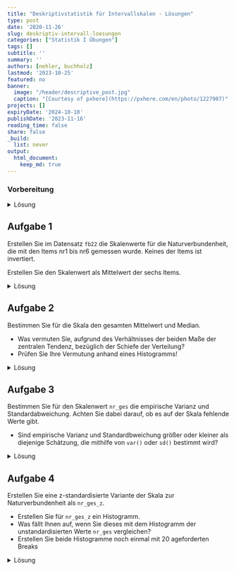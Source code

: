 ```yaml
---
title: "Deskriptivstatistik für Intervallskalen - Lösungen" 
type: post
date: '2020-11-26' 
slug: deskriptiv-intervall-loesungen 
categories: ["Statistik I Übungen"] 
tags: [] 
subtitle: ''
summary: '' 
authors: [nehler, buchholz] 
lastmod: '2023-10-25'
featured: no
banner:
  image: "/header/descriptive_post.jpg"
  caption: "[Courtesy of pxhere](https://pxhere.com/en/photo/1227907)"
projects: []
expiryDate: '2024-10-10'
publishDate: '2023-11-16'
reading_time: false
share: false
_build:
  list: never
output:
  html_document:
    keep_md: true
---
```



### Vorbereitung

<details><summary>Lösung</summary>

Laden Sie zunächst den Datensatz `fb22` von der pandar-Website. Alternativ können Sie die fertige R-Daten-Datei [<i class="fas fa-download"></i> hier herunterladen](/daten/fb22.rda). Beachten Sie in jedem Fall, dass die [Ergänzungen im Datensatz](/lehre/statistik-i/deskriptiv-intervall/#prep) vorausgesetzt werden. Die Bedeutung der einzelnen Variablen und ihre Antwortkategorien können Sie dem Dokument [Variablenübersicht](/lehre/statistik-i/variablen.pdf) entnehmen.


```r
#### Was bisher geschah: ----

# Daten laden
load(url('https://pandar.netlify.app/daten/fb22.rda'))  

# Nominalskalierte Variablen in Faktoren verwandeln
fb22$geschl_faktor <- factor(fb22$geschl,
                             levels = 1:3,
                             labels = c("weiblich", "männlich", "anderes"))
fb22$fach <- factor(fb22$fach,
                    levels = 1:5,
                    labels = c('Allgemeine', 'Biologische', 'Entwicklung', 'Klinische', 'Diag./Meth.'))
fb22$ziel <- factor(fb22$ziel,
                        levels = 1:4,
                        labels = c("Wirtschaft", "Therapie", "Forschung", "Andere"))
fb22$wohnen <- factor(fb22$wohnen, 
                      levels = 1:4, 
                      labels = c("WG", "bei Eltern", "alleine", "sonstiges"))
```

</details>


## Aufgabe 1

Erstellen Sie im Datensatz `fb22` die Skalenwerte für die Naturverbundenheit, die mit den Items nr1 bis nr6 gemessen wurde. Keines der Items ist invertiert.


Erstellen Sie den Skalenwert als Mittelwert der sechs Items.

<details><summary>Lösung</summary>


```r
# Skalenwert

naturverbundenheit <- fb22[, c('nr1', 'nr2', 'nr3', 'nr4', 'nr5',  'nr6')]
fb22$nr_ges <- rowMeans(naturverbundenheit)
```

Oder in einem Schritt mit der Pipe:


```r
# Skalenwert

fb22$nr_ges <-  fb22[, c('nr1', 'nr2', 'nr3', 'nr4', 'nr5',  'nr6')] |> rowMeans()
```

</details>


## Aufgabe 2

Bestimmen Sie für die Skala den gesamten Mittelwert und Median.

* Was vermuten Sie, aufgrund des Verhältnisses der beiden Maße der zentralen Tendenz, bezüglich der Schiefe der Verteilung?
* Prüfen Sie Ihre Vermutung anhand eines Histogramms!


<details><summary>Lösung</summary>


```r
# Median und Mittelwert
median(fb22$nr_ges, na.rm = TRUE)
```

```
## [1] 3.333333
```

```r
mean(fb22$nr_ges, na.rm = TRUE)
```

```
## [1] 3.254777
```

Der Median ist (geringfügig) größer als der Mittelwert, was auf eine (leicht) linksschiefe bzw. rechtssteile Verteilung schließen lässt.

**Prüfen der Vermutung anhand eines Histogramms!**


```r
hist(fb22$nr_ges) # Histogramm
```

![](/lehre/statistik-i/deskriptiv-intervall-loesungen_files/figure-html/unnamed-chunk-5-1.png)<!-- -->

Die Verteilung ist tatsächlich (leicht) linksschief bzw. rechtssteil.

</details>


## Aufgabe 3

Bestimmen Sie für den Skalenwert `nr_ges` die empirische Varianz und Standardabweichung. Achten Sie dabei darauf, ob es auf der Skala fehlende Werte gibt.

* Sind empirische Varianz und Standardbweichung größer oder kleiner als diejenige Schätzung, die mithilfe von `var()` oder `sd()` bestimmt wird? 

<details><summary>Lösung</summary>

**Erinnerung:**

* Empirische Varianz: $s^2_{X} = \frac{\sum_{m=1}^n (x_m - \bar{x})^2}{n}$  
* Schätzer der Populationsvarianz: $\hat{\sigma}^2_{X} = \frac{\sum_{m=1}^n (x_m - \bar{x})^2}{n - 1}$  

Zur Berechnung der Varianz gemäß Formel benötigen wir $n$. Wir könnten mit `nrow(fb22)` die Länge des Datensatzes für `n` heranziehen. Dies ist jedoch nur dann sinnvoll, wenn auf der Variable `nr_ges` keine fehlenden Werte vorhanden sind!


```r
is.na(fb22$nr_ges) |> sum()
```

```
## [1] 2
```

Hier gibt es tatäschlich wieder zwei fehlenden Werte. Im Tutorial haben wir aber bereits gelernt, dass man mit `length(na.omit(fb22$nr_ges))` die Anzahl an Personen bestimmen kann, die auf der Skala einen Wert haben.


```r
# empirische Varianz
# per Hand
sum((fb22$nr_ges - mean(fb22$nr_ges, na.rm = T))^2, na.rm = T) / (length(na.omit(fb22$nr_ges)))
```

```
## [1] 0.6597879
```

```r
# durch Umrechnung 
var(fb22$nr_ges, na.rm = T) * (length(na.omit(fb22$nr_ges))-1) / length(na.omit(fb22$nr_ges))
```

```
## [1] 0.6597879
```

```r
# Populationsschätzer
var(fb22$nr_ges, na.rm = T)
```

```
## [1] 0.6640173
```

Die empirische Varianz ist kleiner als der Populationsschätzer.

Nun fehlt noch die Betrachtung der Standardabweichung. Als einfachste Möglichkeit für die Berechnung der empirischen Standardabweichung haben wir gelernt, dass man die Wurzel aus der empirischen Varianz ziehen kann.


```r
# empirische Standardabweichung
(sum((fb22$nr_ges - mean(fb22$nr_ges, na.rm = T))^2, na.rm = T) / length(na.omit(fb22$nr_ges))) |> sqrt()
```

```
## [1] 0.8122733
```

```r
# Populationsschätzer
sd(fb22$nr_ges, na.rm = T)
```

```
## [1] 0.8148726
```

Auch hier ist der empirische Wert kleiner als der Schätzer.

</details>


## Aufgabe 4

Erstellen Sie eine z-standardisierte Variante der Skala zur Naturverbundenheit als `nr_ges_z`.

* Erstellen Sie für `nr_ges_z` ein Histogramm.
* Was fällt Ihnen auf, wenn Sie dieses mit dem Histogramm der unstandardisierten Werte `nr_ges` vergleichen?
* Erstellen Sie beide Histogramme noch einmal mit 20 ageforderten Breaks


<details><summary>Lösung</summary>

Um die Vergleichbarkeit zu erhöhen, wird im folgenden Code ein kleiner Trick angewendet. Die beiden Histogramme sollten am besten gleichzeitig unter **Plots** angezeigt werden. Durch die verwendete Funktion `par()` kann man verschiedene Plots gemeinsam in einem Fenster zeichnen. Das Argument bestimmt dabei, dass es eine Zeile und zwei Spalten für die Plots gibt.


```r
par(mfrow=c(1,2))

# z-Standardisierung
fb22$nr_ges_z <- scale(fb22$nr_ges)

# Histogramme
hist(fb22$nr_ges_z)
hist(fb22$nr_ges)
```

![](/lehre/statistik-i/deskriptiv-intervall-loesungen_files/figure-html/unnamed-chunk-9-1.png)<!-- -->

Beim Vergleich der beiden Histogrammen fällt auf, dass sich - aufgrund der R-Voreinstellungen - das Erscheinungsbild fälschlicherweise unterscheidet - eigentlich sollte sich durch die z-Transformation nur Skalierung der x-Achsen-Variable verändern. Tatsächlich aber bestimmt R hier eine unterschiedliche Anzahl von Kategorien. Wir erhalten eine konstantere Darstellung durch das `breaks`-Argument:


```r
# Histogramme mit jeweils 20 Breaks
par(mfrow=c(1,2))
hist(fb22$nr_ges_z, breaks = 20)
hist(fb22$nr_ges, breaks = 20)
```

![](/lehre/statistik-i/deskriptiv-intervall-loesungen_files/figure-html/unnamed-chunk-10-1.png)<!-- -->

Die Verteilungen sehen nun tatächlich (fast) gleich aus. Da die Breaks ein weicher Befehl sind, ist die komplette Gleichheit aber dennoch nicht gegeben.

</details>
